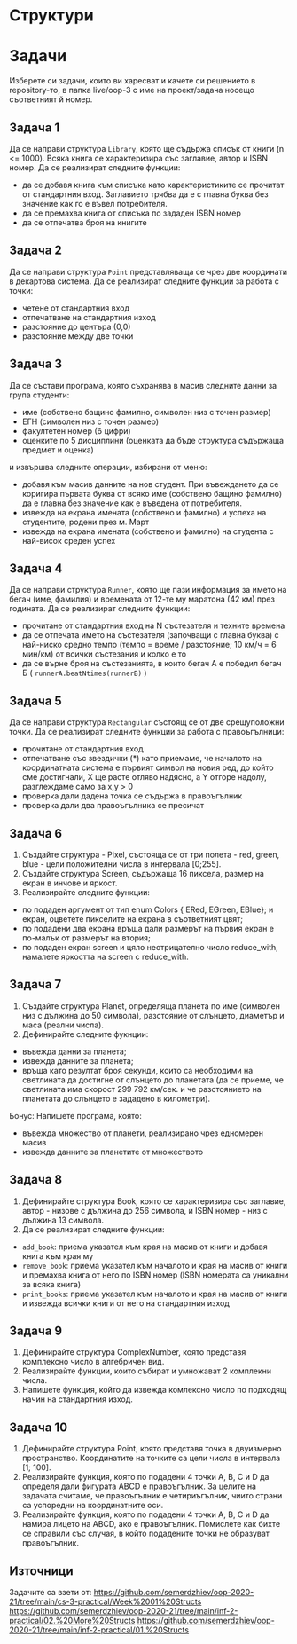 # Структури


# Задачи
Изберете си задачи, които ви харесват и качете си решението в repository-то, в папка live/oop-3 с име на проект/задача носещо съответният й номер. 


## Задача 1
Да се направи структура ```Library```, която ще съдържа списък от книги (n <= 1000). Всяка книга се характеризира със заглавие, автор и ISBN номер. Да се реализират следните функции: 	

- да се добавя книга към списъка като характеристиките се прочитат от стандартния вход. Заглавието трябва да е с главна буква без значение как го е въвел потребителя.  
- да се премахва книга от списъка по зададен ISBN номер
- да се отпечатва броя на книгите 

## Задача 2
Да се направи структура ```Point``` представляваща се чрез две координати в декартова система. Да се реализират следните функции за работа с точки: 	

- четене от стандартния вход 	
- отпечатване на стандартния изход 	
- разстояние до центъра (0,0) 	
- разстояние между две точки 	

## Задача 3
Да се състави програма, която съхранява в масив следните данни за група студенти: 	

- име (собствено бащино фамилно, символен низ с точен размер) 	
- ЕГН (символен низ с точен размер)   
- факултетен номер (6 цифри) 	
- оценките по 5 дисциплини (оценката да бъде структура съдържаща предмет и оценка) 

и извършва следните операции, избирани от меню: 	

- добавя към масив данните на нов студент. При въвеждането да се коригира първата буква от всяко име (собствено бащино фамилно) да е главна без значение как е въведена от потребителя.   
- извежда на екрана имената (собствено и фамилно) и успеха на студентите, родени през м. Март 	
- извежда на екрана имената (собствено и фамилно) на студента с най-висок среден успех   

## Задача 4
Да се направи структура ```Runner```, която ще пази информация за името на бегач (име, фамилия) и времената от 12-те му маратона (42 км) през годината. Да се реализират следните функции:

- прочитане от стандартния вход на N състезателя и техните времена
- да се отпечата името на състезателя (започващи с главна буква) с най-ниско средно темпо (темпо = време / разстояние; 10 км/ч = 6 мин/км) от всички състезания и колко е то
- да се върне броя на състезанията, в които бегач А е победил бегач Б ( ```runnerA.beatNtimes(runnerB)``` )

## Задача 5
Да се направи структура ```Rectangular``` състоящ се от две срещуположни точки. Да се реализират следните функции за работа с правоъгълници: 	

- прочитане от стандартния вход 	
- отпечатване със звездички (\*) като приемаме, че началото на координатната система е първият символ на новия ред, до който сме достигнали, Х ще расте отляво надясно, а Y oтгоре надолу, разглеждаме само за x,y > 0 	
- проверка дали дадена точка се съдържа в правоъгълник 	
- проверка дали два правоъгълника се пресичат 	


## Задача 6
1. Създайте структура - Pixel, състояща се от три полета - red, green, blue - цели положителни числа в интервала [0;255].
2. Създайте структура Screen, съдържаща 16 пиксела, размер на екран в инчове и яркост.
3. Реализирайте следните функции:
- по подаден аргумент от тип enum Colors { ERed, EGreen, EBlue}; и екран, оцветете пикселите на екрана в съответният цвят;
- по подадени два екрана връща дали размерът на първия екран е по-малък от размерът на втория;
- по подаден екран screen и цяло неотрицателно число reduce_with, намалете яркостта на screen с reduce_with.

## Задача 7
1. Създайте структура Planet, определяща планета по име (символен низ с дължина до 50 символа), разстояние от слънцето, диаметър и маса (реални числа).
2. Дефинирайте следните фукнции:
- въвежда данни за планета; 
- извежда данните за планета; 
- връща като резултат броя секунди, които са необходими на светлината да достигне от слънцето до планетата (да се приеме, че светлината има скорост 299 792 км/сек. и че разстоянието на планетата до слънцето е зададено в километри). 


Бонус: Напишете програма, която: 
- въвежда множество от планети, реализирано чрез едномерен масив 
- извежда данните за планетите от множеството




## Задача 8
1. Дефинирайте структура Book, която се характеризира със заглавие, автор - низове с дължина до 
256 символа, и ISBN номер - низ с дължина 13 символа.
2. Да се реализират следните функции:
- `add_book`: приема указател към края на масив от книги и добавя книга към края му
- `remove_book`: приема указател към началото и края на масив от книги и премахва книга от него по ISBN номер (ISBN номерата са уникални за всяка книга)
- `print_books`: приема указател към началото и края на масив от книги и извежда всички книги от него на стандартния изход

## Задача 9
1. Дефинирайте структура ComplexNumber, която представя комплексно число в алгебричен вид.
2. Реализирайте функции, които събират и умножават 2 комплекни числа.
3. Напишете функция, който да извежда комлексно число по подходящ начин на стандартния изход. 

## Задача 10
1. Дефинирайте структура Point, която представя точка в двуизмерно пространство. Координатите на точките са цели числа в интервала [1; 100].
2. Реализирайте функция, която по подадени 4 точки A, B, C и D да определя дали фигурата ABCD е правоъгълник. За целите на задачата считаме, че правоъгълник е четириъгълник, чиито страни са успоредни на координатните оси. 
3. Реализирайте функция, която по подадени 4 точки A, B, C и D да намира лицето на ABCD, ако е правоъгълник. Помислете как бихте се справили със случая, в който подадените точки не образуват правоъгълник. 


## Източници
Задачите са взети от:
https://github.com/semerdzhiev/oop-2020-21/tree/main/cs-3-practical/Week%2001%20Structs
https://github.com/semerdzhiev/oop-2020-21/tree/main/inf-2-practical/02.%20More%20Structs
https://github.com/semerdzhiev/oop-2020-21/tree/main/inf-2-practical/01.%20Structs
